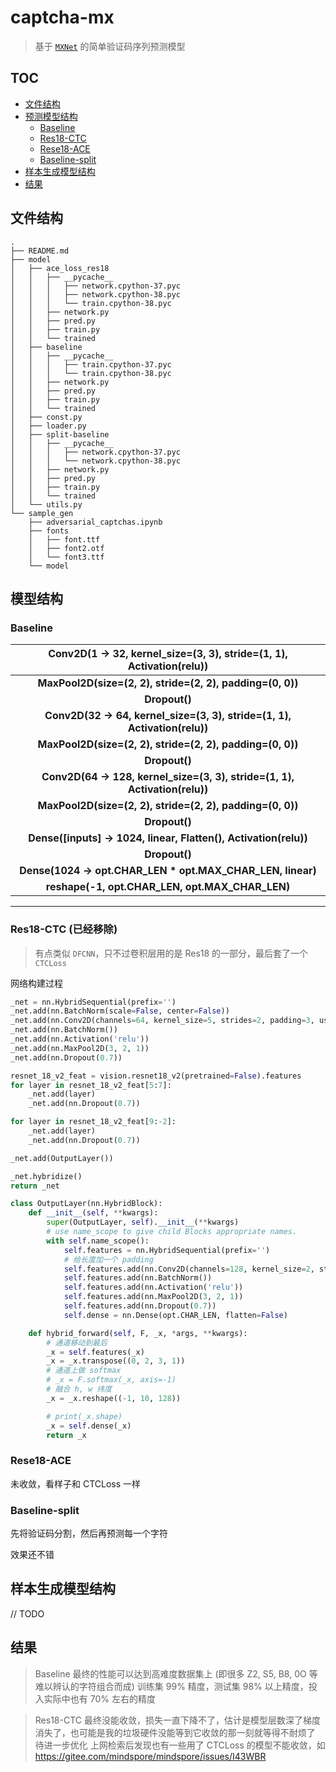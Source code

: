 # captcha-mx

> 基于 [`MXNet`](https://mxnet.incubator.apache.org/versions/1.9.1/) 的简单验证码序列预测模型

## TOC

- [文件结构](#文件结构)
- [预测模型结构](#模型结构)
  - [Baseline](#Baseline)
  - [Res18-CTC](#Res18-CTC)
  - [Rese18-ACE](#Rese18-ACE)
  - [Baseline-split](#Baseline-split)
- [样本生成模型结构](#样本生成模型结构)
- [结果](#结果)

## 文件结构

```
.
├── README.md
├── model
│   ├── ace_loss_res18
│   │   ├── __pycache__
│   │   │   ├── network.cpython-37.pyc
│   │   │   ├── network.cpython-38.pyc
│   │   │   └── train.cpython-38.pyc
│   │   ├── network.py
│   │   ├── pred.py
│   │   ├── train.py
│   │   └── trained
│   ├── baseline
│   │   ├── __pycache__
│   │   │   ├── train.cpython-37.pyc
│   │   │   └── train.cpython-38.pyc
│   │   ├── network.py
│   │   ├── pred.py
│   │   ├── train.py
│   │   └── trained
│   ├── const.py
│   ├── loader.py
│   ├── split-baseline
│   │   ├── __pycache__
│   │   │   ├── network.cpython-37.pyc
│   │   │   └── network.cpython-38.pyc
│   │   ├── network.py
│   │   ├── pred.py
│   │   ├── train.py
│   │   └── trained
│   └── utils.py
└── sample_gen
    ├── adversarial_captchas.ipynb
    ├── fonts
    │   ├── font.ttf
    │   ├── font2.otf
    │   └── font3.ttf
    └── model

```

## 模型结构

### Baseline

| **Conv2D(1 -> 32, kernel_size=(3, 3), stride=(1, 1), Activation(relu))** |
| :----------------------------------------------------------: |
|  **MaxPool2D(size=(2, 2), stride=(2, 2), padding=(0, 0))**   |
|                        **Dropout()**                         |
| **Conv2D(32 -> 64, kernel_size=(3, 3), stride=(1, 1), Activation(relu))** |
|  **MaxPool2D(size=(2, 2), stride=(2, 2), padding=(0, 0))**   |
|                        **Dropout()**                         |
| **Conv2D(64 -> 128, kernel_size=(3, 3), stride=(1, 1), Activation(relu))** |
|  **MaxPool2D(size=(2, 2), stride=(2, 2), padding=(0, 0))**   |
|                        **Dropout()**                         |
| **Dense([inputs] -> 1024, linear, Flatten(), Activation(relu))** |
| **Dropout()** |
| **Dense(1024 -> opt.CHAR_LEN * opt.MAX_CHAR_LEN, linear)** |
| **reshape(-1, opt.CHAR_LEN, opt.MAX_CHAR_LEN)** |

---

### Res18-CTC (已经移除)

> 有点类似 `DFCNN`，只不过卷积层用的是 Res18 的一部分，最后套了一个 `CTCLoss`

网络构建过程

```python
_net = nn.HybridSequential(prefix='')
_net.add(nn.BatchNorm(scale=False, center=False))
_net.add(nn.Conv2D(channels=64, kernel_size=5, strides=2, padding=3, use_bias=False))
_net.add(nn.BatchNorm())
_net.add(nn.Activation('relu'))
_net.add(nn.MaxPool2D(3, 2, 1))
_net.add(nn.Dropout(0.7))

resnet_18_v2_feat = vision.resnet18_v2(pretrained=False).features
for layer in resnet_18_v2_feat[5:7]:
    _net.add(layer)
    _net.add(nn.Dropout(0.7))

for layer in resnet_18_v2_feat[9:-2]:
    _net.add(layer)
    _net.add(nn.Dropout(0.7))

_net.add(OutputLayer())

_net.hybridize()
return _net
```

```python
class OutputLayer(nn.HybridBlock):
    def __init__(self, **kwargs):
        super(OutputLayer, self).__init__(**kwargs)
        # use name_scope to give child Blocks appropriate names.
        with self.name_scope():
            self.features = nn.HybridSequential(prefix='')
            # 给长度加一个 padding
            self.features.add(nn.Conv2D(channels=128, kernel_size=2, strides=2, padding=(0, 1), use_bias=False))
            self.features.add(nn.BatchNorm())
            self.features.add(nn.Activation('relu'))
            self.features.add(nn.MaxPool2D(3, 2, 1))
            self.features.add(nn.Dropout(0.7))
            self.dense = nn.Dense(opt.CHAR_LEN, flatten=False)

    def hybrid_forward(self, F, _x, *args, **kwargs):
        # 通道移动到最后
        _x = self.features(_x)
        _x = _x.transpose((0, 2, 3, 1))
        # 通道上做 softmax
        # _x = F.softmax(_x, axis=-1)
        # 融合 h, w 纬度
        _x = _x.reshape((-1, 10, 128))

        # print(_x.shape)
        _x = self.dense(_x)
        return _x
```

### Rese18-ACE

未收敛，看样子和 CTCLoss 一样

### Baseline-split

先将验证码分割，然后再预测每一个字符

效果还不错

## 样本生成模型结构

// TODO

## 结果

> Baseline 最终的性能可以达到高难度数据集上 (即很多 Z2, S5, B8, 0O 等难以辨认的字符组合而成)
> 训练集 99% 精度，测试集 98% 以上精度，投入实际中也有 70% 左右的精度

> Res18-CTC 最终没能收敛，损失一直下降不了，估计是模型层数深了梯度消失了，也可能是我的垃圾硬件没能等到它收敛的那一刻就等得不耐烦了
> 待进一步优化
> 上网检索后发现也有一些用了 CTCLoss 的模型不能收敛，如　https://gitee.com/mindspore/mindspore/issues/I43WBR

